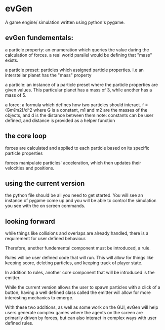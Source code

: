 # evGen
A game engine/ simulation written using python's pygame.

## evGen fundementals:

a particle property: an enumeration which queries the value during the calculation of forces. 
a real world parallel would be defining that "mass" exists.

a particle preset: particles which assigned particle properties. 
I.e an interstellar planet has the "mass" property

a particle: an instance of a particle preset where the particle properties are given values. 
This particular planet has a mass of 3, while another has a mass of 5.

a force: a formula which defines how two particles should interact.
f = (G*m1*m2)/d^2 where G is a constant, m1 and m2 are the masses of the objects, and d is the distance between them
note: constants can be user defined, and distance is provided as a helper function

## the core loop 

forces are calculated and applied to each particle based on its specific particle properties

forces manipulate particles' acceleration, which then updates their velocities and positions.


## using the current version

the python file should be all you need to get started. 
You will see an instance of pygame come up and you will be able to control the simulation you see with the on screen commands.

## looking forward

while things like collisions and overlaps are already handled, there is a requirement for user defined behaviour.

Therefore, another fundemental component must be introduced, a rule.

Rules will be user defined code that will run. This will allow for things like keeping score, deleting particles, and keeping track of player state.

In addition to rules, another core component that will be introduced is the emitter.

While the current version allows the user to spawn particles with a click of a button, having a well defined class called the emitter will allow for more interesting mechanics to emerge.

With these two additions, as well as some work on the GUI, evGen will help users generate complex games where the agents on the screen are primarily driven by forces, but can also interact in complex ways with user defined rules.
